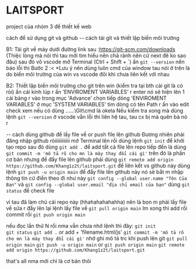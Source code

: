 # LAITSPORT
project của nhóm 3 để thiết kế web

cách để sử dụng git và github 
-- cách tải git và thiết lập biến môi trường

B1: Tải git về máy dưới đường link sau :https://git-scm.com/downloads
    (Thiệc lòng mà nói thì tau mới tìm hiểu nên chả rành nên cứ next đê ko sao đâu) 
    sau đó vô vscode mở Terminal (Ctrl + Shift + `) ấn ``git --version`` nến báo lỗi thì Bước 2 :<
    *Lưu ý nên dùng luôn cmd của window tau nói ở trên là do biến môi trường của win vs vscode đôi khi chưa liên kết với nhau

B2: Thiết lập biến môi trường cho git trên win (kiểm tra tại bth cài git là có ròi)
    ấn cái kính lúp r ấn 'ENVIROMENT VARIABLES' r enter nó sẽ hiện lên 1 cái bảng r vào trong mục 'Advance' chọn tiếp dòng 'ENVIROMENT VARIABLES'
    ở mục 'SYSTEM VARIABLES' tìm dòng có tên Path r ấn vào edit check xem nếu có dùng ..\....\Git\cmd là okela
    Nếu kiểm tra xong mà dùng lệnh ``git --version`` ở vscode vẫn lỗi thì liên hệ tau, tau cx bị mà quên bà nó r 


-- cách dùng github để lấy file về or push file lên github 
Đương nhiên phải đăng nhập github ròiiiiiiiiiiii
mở Terminal lên rồi dùng lệnh ``git init`` để khởi tạo repo 
sau đó dùng ``git add .`` để add tất cả file lên repo 
tiếp đến là dùng ``git commit -m 'mô tả rõ cho mn là mày thay đổi cái gì'``
trên đó là phần cơ bản nhưng để đẩy file lên github phải dùng ``git remote add origin https://github.com/Khang1z2t/laitsport.git`` để liên kết vs github này 
dùng lệnh ``git push -u origin main`` để đẩy file lên github này 
nó sẽ bắt m nhập thông tin cứ điền theo đi như này ``git config --global user.name "Tên Của Bạn"`` và ``git config --global user.email "địa chỉ email của bạn"``
dùng ``git status`` để check file 


vì tau đã làm chủ cái repo này (hhahahahahahha) nên là bọn m phải lấy file về sửa r đẩy lên lại
lệnh lấy file về ``git pull origin main``
lm xong thì add rồi commit rồi ``git push origin main``


nếu đọc lần thứ N rồi nma vẫn chưa nhớ lệnh thì đây:
``git init``  
``git status``
``git add .`` or add + 'filename.html/js'
``git commit -m 'mô tả rõ cho mn là mày thay đổi cái gì'`` nhớ ghi mô tả trc khi push lên git 
``git pull origin main``
``git push -u origin main`` or ``git push origin main``
``git remote add origin https://github.com/Khang1z2t/laitsport.git``

that's all nma mới chỉ là cơ bản thôi 
